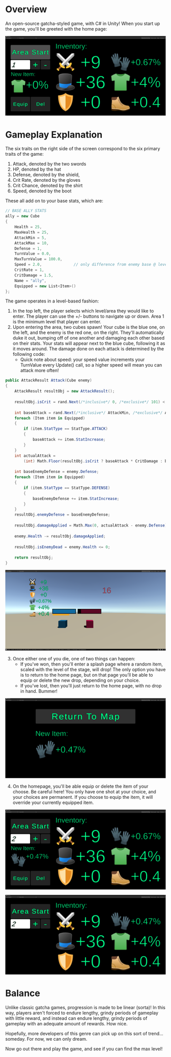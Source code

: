 # Overview
An open-source gatcha-styled game, with C# in Unity! When you start up the game, you'll be greeted with the home page:

![Image of Game](images/screenshot_of_game.PNG)

# Gameplay Explanation
The six traits on the right side of the screen correspond to the six primary traits of the game: 
1. Attack, denoted by the two swords
2. HP, denoted by the hat
3. Defense, denoted by the shield,
4. Crit Rate, denoted by the gloves
5. Crit Chance, denoted by the shirt 
6. Speed, denoted by the boot

These all add on to your base stats, which are:
```c#
// BASE ALLY STATS
ally = new Cube
{
    Health = 25,
    MaxHealth = 25,
    AttackMin = 5,
    AttackMax = 10,
    Defense = 1,
    TurnValue = 0.0,
    MaxTurnValue = 100.0,
    Speed = 2.0,              // only difference from enemy base @ level 1
    CritRate = 1,
    CritDamage = 1.5,
    Name = "ally",
    Equipped = new List<Item>()
};
```

The game operates in a level-based fashion:
1. In the top left, the player selects which level/area they would like to enter. The player can use the +/- buttons to navigate up or down. Area 1 is the minimum level that player can enter.
2. Upon entering the area, two cubes spawn! Your cube is the blue one, on the left, and the enemy is the red one, on the right. They'll automatically duke it out, bumping off of one another and damaging each other based on their stats. Your stats will appear next to the blue cube, following it as it moves around. The damage done on each attack is determined by the following code: 
    * Quick note about speed: your speed value increments your TurnValue every Update() call, so a higher speed will mean you can attack more often!
```c#
public AttackResult Attack(Cube enemy)
{
    AttackResult resultObj = new AttackResult();

    resultObj.isCrit = rand.Next(/*inclusive*/ 0, /*exclusive*/ 101) < CritRate;
    
    int baseAttack = rand.Next(/*inclusive*/ AttackMin, /*exclusive*/ AttackMax);
    foreach (Item item in Equipped)
    {
        if (item.StatType == StatType.ATTACK)
        {
            baseAttack += item.StatIncrease;
        }
    }
    int actualAttack = 
        (int) Math.Floor(resultObj.isCrit ? baseAttack * CritDamage : baseAttack);

    int baseEnemyDefense = enemy.Defense;
    foreach (Item item in Equipped)
    {
        if (item.StatType == StatType.DEFENSE)
        {
            baseEnemyDefense += item.StatIncrease;
        }
    }
    resultObj.enemyDefense = baseEnemyDefense;
    
    resultObj.damageApplied = Math.Max(0, actualAttack - enemy.Defense);
    
    enemy.Health -= resultObj.damageApplied;
    
    resultObj.isEnemyDead = enemy.Health <= 0;

    return resultObj;
}
```

![Image of Combat](images/combat_example.PNG)

3. Once either one of you die, one of two things can happen:
    * If you've won, then you'll enter a splash page where a random item, scaled with the level of the stage, will drop! The only option you have is to return to the home page, but on that page you'll be able to equip or delete the new drop, depending on your choice.
    * If you've lost, then you'll just return to the home page, with no drop in hand. Bummer!

![Image of DropPage](images/item_example.PNG)

4. On the homepage, you'll be able equip or delete the item of your choose. Be careful here! You only have one shot at your choice, and your choices are permanent. If you choose to equip the item, it will override your currently equipped item.

![Before Equip](images/homepage_replace_item_before.PNG)

![After Equip](images/homepage_replace_item_after.PNG)

# Balance

Unlike classic gatcha games, progression is made to be linear (sorta)! In this way, players aren't forced to endure lengthy, grindy periods of gameplay with little reward, and instead can endure lengthy, grindy periods of gameplay with an adequate amount of rewards. How nice.

Hopefully, more developers of this genre can pick up on this sort of trend... someday. For now, we can only dream.

Now go out there and play the game, and see if you can find the max level!